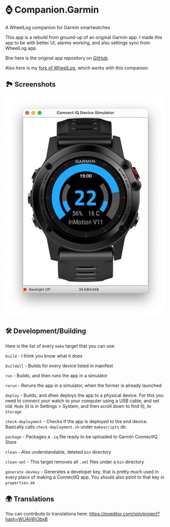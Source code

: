 # ⌚️ Companion.Garmin 

A WheelLog companion for Garmin smartwatches

This app is a rebuild from ground-up of an original Garmin app. I made this app to be with better UI, alarms working, and also settings sync from WheelLog app.

Btw here is the original app repository on [GitHub](https://github.com/marccardinal/WheelLog-Garmin-ConnectIQ).

Also here is my [fork of WheelLog](https://github.com/GGorAA/WheelLog.Android), which works with this companion.

## 🏞 Screenshots
![screenshot 1](https://raw.githubusercontent.com/GGorAA/WheelLog.Garmin/master/screenshots/screenshot%201.jpg)

## 🛠 Development/Building

Here is the list of every `make` target that you can use:

`build` - I think you know what it does

`buildall` - Builds for every device listed in manifest

`run` - Builds, and then runs the app in a simulator

`rerun` - Reruns the app in a simulator, when the former is already launched

`deploy` - Builds, and dhen deploys the app to a physical device. For this you need to connect your watch to your computer using a USB cable, and set `USB Mode` (it is in Settings > System, and then scroll down to find it), to `Storage`

`check-deployment` - Checks if the app is deployed to the end device. Basically calls `check-deployment.sh` under `makescripts` dir.

`package` - Packages a `.iq` file ready to be uploaded to Garmin ConnectIQ Store

`clean` - Also understandable, deleted `bin` directory

`clean-xml` - This target removes all `.xml` files under a `bin` directory

`generate-devkey` - Generates a developer key, that is pretty much used in every place of making a ConnectIQ app. You should also point to that key in `properties.mk`

## 🌍 Translations

You can contribute to translations here: https://poeditor.com/join/project?hash=WUAV6h3bxB
